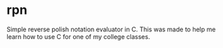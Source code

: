 # rpn
Simple reverse polish notation evaluator in C. This was made to help me learn how to use C for one of my college classes.
